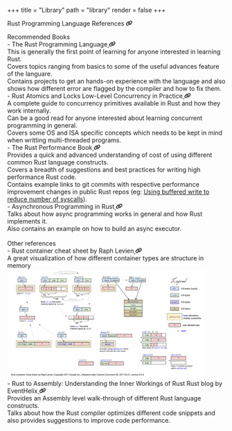 +++
title = "Library"
path = "library"
render = false
+++

<span class='library-heading'>Rust Programming Language References</span><span> </span><a href="https://www.rust-lang.org"><img src='/Link.svg' width=15px></a>

<div class='library-title'>
<span class='title'>Recommended Books</span>
</div>

<div class='lib-content'>
<div class='row'><span>- </span><span>The Rust Programming Language</span><a href="https://doc.rust-lang.org/book">
<img src='/Link.svg' width=15px>
</a></div>

<div class="library-subcontent">
<div class='row'>
<span>This is generally the first point of learning for anyone interested in learning Rust.</span>
</div>
<div class='row'>
<span>Covers topics ranging from basics to some of the useful advances feature of the languare.</span>
</div>
<div class='row'>
<span>Contains projects to get an hands-on experience with the language and also shows how different error are flagged by the compiler and how to fix them.</span>
</div>
</div>

</div>

<div class='lib-content'>
<div class='row'><span>- </span><span>Rust Atomics and Locks <span class="sub-title"> Low-Level Concurrency in Practice</span></span><a href="https://marabos.nl/atomics/">
<img src='/Link.svg' width=15px>
</a></div>

<div class="library-subcontent">
<div class='row'>
<span>A complete guide to concurrency primitives available in Rust and how they work internally.</span>
</div>
<div class='row'>
<span>Can be a good read for anyone interested about learning concurrent programming in general.</span>
</div>
<div class='row'>
<span>Covers some OS and ISA specific concepts which needs to be kept in mind when writting multi-threaded programs.</span>
</div>
</div>
</div>

<div class='lib-content'>
<div class='row'><span>- </span><span>The Rust Performance Book</span><a href="https://nnethercote.github.io/perf-book">
<img src='/Link.svg' width=15px>
</a></div>

<div class="library-subcontent">
<div class='row'>
<span>Provides a quick and advanced understanding of cost of using different common Rust language constructs.</span>
</div>
<div class='row'>
<span>Covers a breadth of suggestions and best practices for writing high performance Rust code.</span>
</div>
<div class='row'>
<span>Contains example links to git commits with respective performance improvement changes in public Rust repos (eg: <a href='https://github.com/rust-lang/rust/pull/93954'>Using buffered write to reduce number of syscalls</a>).</span>
</div>
</div>
</div>

<div class='lib-content'>
<div class='row'><span>- </span><span>Asynchronous Programming in Rust</span><a href="https://rust-lang.github.io/async-book">
<img src='/Link.svg' width=15px></a>
</div>

<div class="library-subcontent">
<div class='row'>
<span>Talks about how async programming works in general and how Rust implements it.</span>
</div>
<div class='row'>
<span>Also contains an example on how to build an async executor.</span>
</div>

</div>

</div>

<br/>
<div class='library-title'>
    <span class='title'>Other references</span>
</div>

<div class='lib-content'>
<div class='row'><span>- </span><span>Rust container cheat sheet  <span class="sub-title">by Raph Levien</span></span><a href="https://docs.google.com/presentation/d/1q-c7UAyrUlM-eZyTo1pd8SZ0qwA_wYxmPZVOQkoDmH4/edit?usp=sharing">
<img src='/Link.svg' width=15px>
</a></div>
    
<div class="library-subcontent">
    <div class='row'>
        <span>A great visualization of how different container types are structure in memory</span>
    </div>
    <img src='/rust_container_cheatsheet.png' style="max-width:1200px;width:90%">
    </div>
</div>

<div class='lib-content'>
<div class='row'><span>- </span><span>Rust to Assembly: Understanding the Inner Workings of Rust  <span class="sub-title">Rust blog by EventHelix</span></span><a href="https://www.eventhelix.com/rust/">
<img src='/Link.svg' width=15px>
</a></div>
    
<div class="library-subcontent">
    <div class='row'>
        <span>Provides an Assembly level walk-through of different Rust language constructs.</span>
    </div>
    <div class='row'>
        <span>Talks about how the Rust compiler optimizes different code snippets and also provides suggestions to improve code performance.</span>
    </div>
    </div>
</div>
